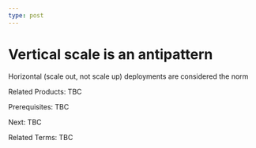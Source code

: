 ```yaml
---
type: post
---
```

# Vertical scale is an antipattern
Horizontal (scale out, not scale up) deployments are considered the norm

Related Products: TBC

Prerequisites:  TBC

Next: TBC

Related Terms: TBC
